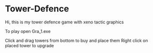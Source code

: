 # Tower-Defence

Hi, this is my tower defence game with xeno tactic graphics

To play open Gra_1.exe

Click and drag towers from bottom to buy and place them
Right click on placed tower to upgrade
